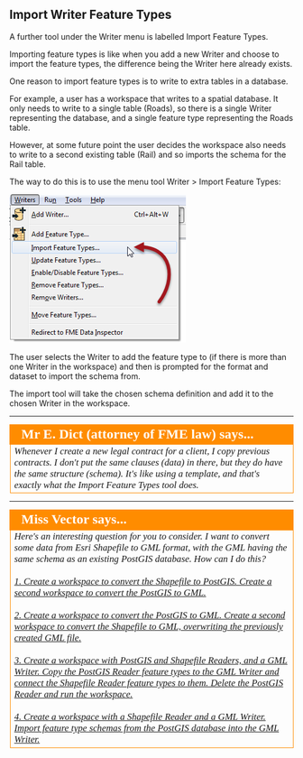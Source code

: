 ## Import Writer Feature Types ##

A further tool under the Writer menu is labelled Import Feature Types.

Importing feature types is like when you add a new Writer and choose to import the feature types, the difference being the Writer here already exists.

One reason to import feature types is to write to extra tables in a database.

For example, a user has a workspace that writes to a spatial database. It only needs to write to a single table (Roads), so there is a single Writer representing the database, and a single feature type representing the Roads table.

However, at some future point the user decides the workspace also needs to write to a second existing table (Rail) and so imports the schema for the Rail table.

The way to do this is to use the menu tool Writer > Import Feature Types:

![](./Images/Img4.62.ImportWriterFeatureTypes.png)

The user selects the Writer to add the feature type to (if there is more than one Writer in the workspace) and then is prompted for the format and dataset to import the schema from.

The import tool will take the chosen schema definition and add it to the chosen Writer in the workspace.

---

<!--Person X Says Section-->

<table style="border-spacing: 0px">
<tr>
<td style="vertical-align:middle;background-color:darkorange;border: 2px solid darkorange">
<i class="fa fa-quote-left fa-lg fa-pull-left fa-fw" style="color:white;padding-right: 12px;vertical-align:text-top"></i>
<span style="color:white;font-size:x-large;font-weight: bold;font-family:serif">Mr E. Dict (attorney of FME law) says...</span>
</td>
</tr>

<tr>
<td style="border: 1px solid darkorange">
<span style="font-family:serif; font-style:italic; font-size:larger">
Whenever I create a new legal contract for a client, I copy previous contracts. I don't put the same clauses (data) in there, but they do have the same structure (schema). It's like using a template, and that's exactly what the Import Feature Types tool does.
</span>
</td>
</tr>
</table>

---

<!--Person X Says Section-->

<table style="border-spacing: 0px">
<tr>
<td style="vertical-align:middle;background-color:darkorange;border: 2px solid darkorange">
<i class="fa fa-quote-left fa-lg fa-pull-left fa-fw" style="color:white;padding-right: 12px;vertical-align:text-top"></i>
<span style="color:white;font-size:x-large;font-weight: bold;font-family:serif">Miss Vector says...</span>
</td>
</tr>

<tr>
<td style="border: 1px solid darkorange">
<span style="font-family:serif; font-style:italic; font-size:larger">
Here's an interesting question for you to consider. I want to convert some data from Esri Shapefile to GML format, with the GML having the same schema as an existing PostGIS database. How can I do this?
<br><br><a href="http://52.73.3.37/fmedatastreaming/Manual/QAResponseDotZero.fmw?chapter=4&question=3&answer=1&DestDataset_TEXTLINE=C%3A%5CFMEOutput%5CQAResponse.html">1. Create a workspace to convert the Shapefile to PostGIS. Create a second workspace to convert the PostGIS to GML.</a>
<br><br><a href="http://52.73.3.37/fmedatastreaming/Manual/QAResponseDotZero.fmw?chapter=4&question=3&answer=2&DestDataset_TEXTLINE=C%3A%5CFMEOutput%5CQAResponse.html">2. Create a workspace to convert the PostGIS to GML. Create a second workspace to convert the Shapefile to GML, overwriting the previously created GML file.</a>
<br><br><a href="http://52.73.3.37/fmedatastreaming/Manual/QAResponseDotZero.fmw?chapter=4&question=3&answer=3&DestDataset_TEXTLINE=C%3A%5CFMEOutput%5CQAResponse.html">3. Create a workspace with PostGIS and Shapefile Readers, and a GML Writer. Copy the PostGIS Reader feature types to the GML Writer and connect the Shapefile Reader feature types to them. Delete the PostGIS Reader and run the workspace.</a>
<br><br><a href="http://52.73.3.37/fmedatastreaming/Manual/QAResponseDotZero.fmw?chapter=4&question=3&answer=4&DestDataset_TEXTLINE=C%3A%5CFMEOutput%5CQAResponse.html">4. Create a workspace with a Shapefile Reader and a GML Writer. Import feature type schemas from the PostGIS database into the GML Writer.</a>
</span>
</td>
</tr>
</table>
